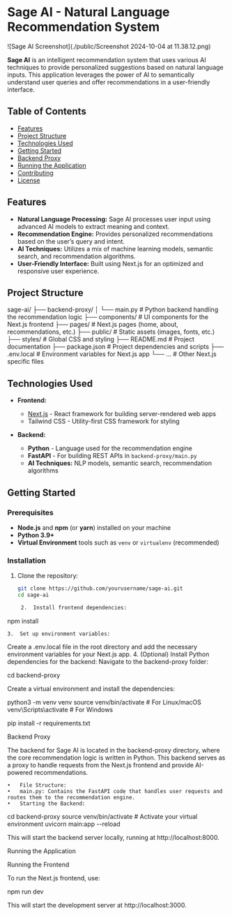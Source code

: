 # Sage AI - Natural Language Recommendation System

![Sage AI Screenshot](./public/Screenshot 2024-10-04 at 11.38.12.png)

**Sage AI** is an intelligent recommendation system that uses various AI techniques to provide personalized suggestions based on natural language inputs. This application leverages the power of AI to semantically understand user queries and offer recommendations in a user-friendly interface.

## Table of Contents

- [Features](#features)
- [Project Structure](#project-structure)
- [Technologies Used](#technologies-used)
- [Getting Started](#getting-started)
- [Backend Proxy](#backend-proxy)
- [Running the Application](#running-the-application)
- [Contributing](#contributing)
- [License](#license)

## Features

- **Natural Language Processing:** Sage AI processes user input using advanced AI models to extract meaning and context.
- **Recommendation Engine:** Provides personalized recommendations based on the user’s query and intent.
- **AI Techniques:** Utilizes a mix of machine learning models, semantic search, and recommendation algorithms.
- **User-Friendly Interface:** Built using Next.js for an optimized and responsive user experience.

## Project Structure

sage-ai/
├── backend-proxy/
│   └── main.py           # Python backend handling the recommendation logic
├── components/           # UI components for the Next.js frontend
├── pages/                # Next.js pages (home, about, recommendations, etc.)
├── public/               # Static assets (images, fonts, etc.)
├── styles/               # Global CSS and styling
├── README.md             # Project documentation
├── package.json          # Project dependencies and scripts
├── .env.local            # Environment variables for Next.js app
└── …                   # Other Next.js specific files

## Technologies Used

- **Frontend:**
  - [Next.js](https://nextjs.org/) - React framework for building server-rendered web apps
  - Tailwind CSS - Utility-first CSS framework for styling

- **Backend:**
  - **Python** - Language used for the recommendation engine
  - **FastAPI** - For building REST APIs in `backend-proxy/main.py`
  - **AI Techniques:** NLP models, semantic search, recommendation algorithms

## Getting Started

### Prerequisites

- **Node.js** and **npm** (or **yarn**) installed on your machine
- **Python 3.9+**
- **Virtual Environment** tools such as `venv` or `virtualenv` (recommended)

### Installation

1. Clone the repository:

   ```bash
   git clone https://github.com/yourusername/sage-ai.git
   cd sage-ai

	2.	Install frontend dependencies:

npm install


	3.	Set up environment variables:
Create a .env.local file in the root directory and add the necessary environment variables for your Next.js app.
	4.	(Optional) Install Python dependencies for the backend:
Navigate to the backend-proxy folder:

cd backend-proxy

Create a virtual environment and install the dependencies:

python3 -m venv venv
source venv/bin/activate  # For Linux/macOS
venv\Scripts\activate  # For Windows

pip install -r requirements.txt



Backend Proxy

The backend for Sage AI is located in the backend-proxy directory, where the core recommendation logic is written in Python. This backend serves as a proxy to handle requests from the Next.js frontend and provide AI-powered recommendations.

	•	File Structure:
	•	main.py: Contains the FastAPI code that handles user requests and routes them to the recommendation engine.
	•	Starting the Backend:

cd backend-proxy
source venv/bin/activate  # Activate your virtual environment
uvicorn main:app --reload

This will start the backend server locally, running at http://localhost:8000.

Running the Application

Running the Frontend

To run the Next.js frontend, use:

npm run dev

This will start the development server at http://localhost:3000.

